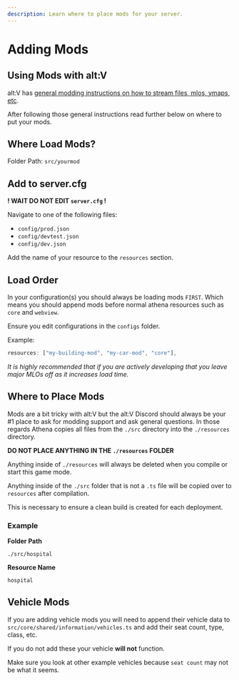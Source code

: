 ```yaml
---
description: Learn where to place mods for your server.
---
```


# Adding Mods

## Using Mods with alt:V

alt:V has [general modding instructions on how to stream files, mlos, ymaps, etc](https://docs.altv.mp/gta/articles/tutorials/index.html).

After following those general instructions read further below on where to put your mods.

## Where Load Mods?

Folder Path: `src/yourmod`

## Add to server.cfg

**! WAIT DO NOT EDIT `server.cfg` !**

Navigate to one of the following files:

*  `config/prod.json`
*  `config/devtest.json`
*  `config/dev.json`

Add the name of your resource to the `resources` section.

## Load Order

In your configuration(s) you should always be loading mods `FIRST`. Which means you should append mods before normal athena resources such as `core` and `webview`.

Ensure you edit configurations in the `configs` folder.

Example:

```ts
resources: ["my-building-mod", "my-car-mod", "core"],
```

_It is highly recommended that if you are actively developing that you leave major MLOs off as it increases load time._

## Where to Place Mods

Mods are a bit tricky with alt:V but the alt:V Discord should always be your \#1 place to ask for modding support and ask general questions. In those regards Athena copies all files from the `./src` directory into the `./resources` directory.

**DO NOT PLACE ANYTHING IN THE `./resources` FOLDER**

Anything inside of `./resources` will always be deleted when you compile or start this game mode.

Anything inside of the `./src` folder that is not a `.ts` file will be copied over to `resources` after compilation.

This is necessary to ensure a clean build is created for each deployment.

### Example

**Folder Path**

`./src/hospital`

**Resource Name**

`hospital`

## Vehicle Mods

If you are adding vehicle mods you will need to append their vehicle data to `src/core/shared/information/vehicles.ts` and add their seat count, type, class, etc.

If you do not add these your vehicle **will not** function.

Make sure you look at other example vehicles because `seat count` may not be what it seems.
